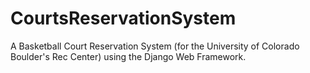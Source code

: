 # CourtsReservationSystem

A Basketball Court Reservation System (for the University of Colorado Boulder's Rec Center) using the Django Web Framework.


